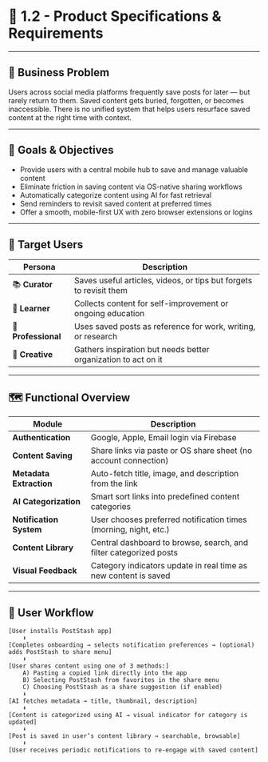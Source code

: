 # 📄 1.2 - Product Specifications & Requirements

---

## 🧠 Business Problem

Users across social media platforms frequently save posts for later — but rarely return to them. Saved content gets buried, forgotten, or becomes inaccessible. There is no unified system that helps users resurface saved content at the right time with context.

---

## 🎯 Goals & Objectives

- Provide users with a central mobile hub to save and manage valuable content
- Eliminate friction in saving content via OS-native sharing workflows
- Automatically categorize content using AI for fast retrieval
- Send reminders to revisit saved content at preferred times
- Offer a smooth, mobile-first UX with zero browser extensions or logins

---

## 👤 Target Users

| Persona      | Description |
|--------------|-------------|
| 📚 **Curator** | Saves useful articles, videos, or tips but forgets to revisit them |
| 🧠 **Learner** | Collects content for self-improvement or ongoing education |
| 💼 **Professional** | Uses saved posts as reference for work, writing, or research |
| 🎨 **Creative** | Gathers inspiration but needs better organization to act on it |

---

## 🗺️ Functional Overview

| Module                  | Description |
|-------------------------|-------------|
| **Authentication**      | Google, Apple, Email login via Firebase |
| **Content Saving**      | Share links via paste or OS share sheet (no account connection) |
| **Metadata Extraction** | Auto-fetch title, image, and description from the link |
| **AI Categorization**   | Smart sort links into predefined content categories |
| **Notification System** | User chooses preferred notification times (morning, night, etc.) |
| **Content Library**     | Central dashboard to browse, search, and filter categorized posts |
| **Visual Feedback**     | Category indicators update in real time as new content is saved |

---

## 🔁 User Workflow

```plaintext
[User installs PostStash app]
    ⬇
[Completes onboarding → selects notification preferences → (optional) adds PostStash to share menu]
    ⬇
[User shares content using one of 3 methods:]
    A) Pasting a copied link directly into the app
    B) Selecting PostStash from favorites in the share menu
    C) Choosing PostStash as a share suggestion (if enabled)
    ⬇
[AI fetches metadata → title, thumbnail, description]
    ⬇
[Content is categorized using AI → visual indicator for category is updated]
    ⬇
[Post is saved in user’s content library → searchable, browsable]
    ⬇
[User receives periodic notifications to re-engage with saved content]

